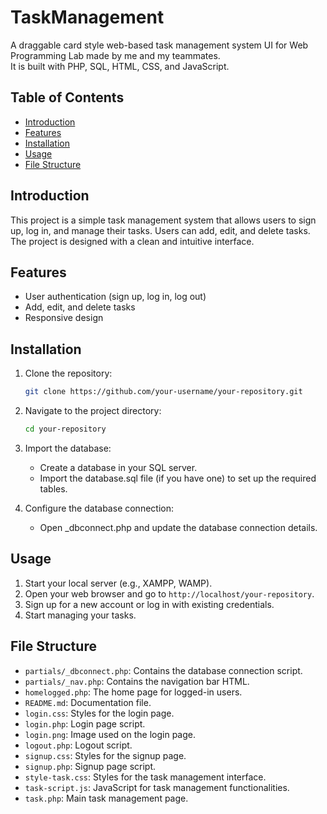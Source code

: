 # TaskManagement

A draggable card style web-based task management system UI for Web Programming Lab made by me and my teammates. <br>
It is built with PHP, SQL, HTML, CSS, and JavaScript.

## Table of Contents

- [Introduction](#introduction)
- [Features](#features)
- [Installation](#installation)
- [Usage](#usage)
- [File Structure](#file-structure)

## Introduction

This project is a simple task management system that allows users to sign up, log in, and manage their tasks. Users can add, edit, and delete tasks. The project is designed with a clean and intuitive interface.

## Features

- User authentication (sign up, log in, log out)
- Add, edit, and delete tasks
- Responsive design

## Installation

1. Clone the repository:
   ```sh
   git clone https://github.com/your-username/your-repository.git
   ```

2. Navigate to the project directory:
   ```sh
   cd your-repository
   ```

3. Import the database:
   
   - Create a database in your SQL server.
   - Import the database.sql file (if you have one) to set up the required tables.

4. Configure the database connection:
   - Open _dbconnect.php and update the database connection details.

## Usage

1. Start your local server (e.g., XAMPP, WAMP).
2. Open your web browser and go to `http://localhost/your-repository`.
3. Sign up for a new account or log in with existing credentials.
4. Start managing your tasks.

## File Structure

- `partials/_dbconnect.php`: Contains the database connection script.
- `partials/_nav.php`: Contains the navigation bar HTML.
- `homelogged.php`: The home page for logged-in users.
- `README.md`: Documentation file.
- `login.css`: Styles for the login page.
- `login.php`: Login page script.
- `login.png`: Image used on the login page.
- `logout.php`: Logout script.
- `signup.css`: Styles for the signup page.
- `signup.php`: Signup page script.
- `style-task.css`: Styles for the task management interface.
- `task-script.js`: JavaScript for task management functionalities.
- `task.php`: Main task management page.

